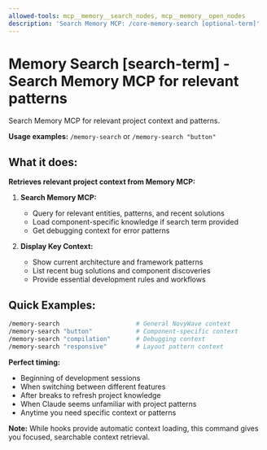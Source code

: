 ```yaml
---
allowed-tools: mcp__memory__search_nodes, mcp__memory__open_nodes
description: 'Search Memory MCP: /core-memory-search [optional-term]'
---
```


# Memory Search [search-term] - Search Memory MCP for relevant patterns

Search Memory MCP for relevant project context and patterns.

**Usage examples:** `/memory-search` or `/memory-search "button"`

## What it does:

**Retrieves relevant project context from Memory MCP:**

1. **Search Memory MCP:**
   - Query for relevant entities, patterns, and recent solutions
   - Load component-specific knowledge if search term provided
   - Get debugging context for error patterns

2. **Display Key Context:**
   - Show current architecture and framework patterns
   - List recent bug solutions and component discoveries
   - Provide essential development rules and workflows

## Quick Examples:

```bash
/memory-search                     # General NovyWave context
/memory-search "button"            # Component-specific context  
/memory-search "compilation"       # Debugging context
/memory-search "responsive"        # Layout pattern context
```

**Perfect timing:**
- Beginning of development sessions
- When switching between different features
- After breaks to refresh project knowledge
- When Claude seems unfamiliar with project patterns
- Anytime you need specific context or patterns

**Note:** While hooks provide automatic context loading, this command gives you focused, searchable context retrieval.